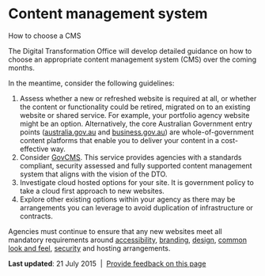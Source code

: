 Content management system
=========================

How to choose a CMS

The Digital Transformation Office will develop detailed guidance on how to choose an appropriate content management system (CMS) over the coming months.

In the meantime, consider the following guidelines:

1.  Assess whether a new or refreshed website is required at all, or whether the content or functionality could be retired, migrated on to an existing website or shared service. For example, your portfolio agency website might be an option. Alternatively, the core Australian Government entry points ([australia.gov.au](http://www.australia.gov.au/) and [business.gov.au](http://www.business.gov.au/)) are whole-of-government content platforms that enable you to deliver your content in a cost-effective way.
2.  Consider [GovCMS](https://www.govcms.gov.au/). This service provides agencies with a standards compliant, security assessed and fully supported content management system that aligns with the vision of the DTO.
3.  Investigate cloud hosted options for your site. It is government policy to take a cloud first approach to new websites.
4.  Explore other existing options within your agency as there may be arrangements you can leverage to avoid duplication of infrastructure or contracts.

Agencies must continue to ensure that any new websites meet all mandatory requirements around [accessibility](making_content_accessible.md), [branding](branding.md), [design](../user_centred_design.md), [common look and feel](common_website_elements.md), [security](secure_services.md) and hosting arrangements.

**Last updated**: 21 July 2015  |  [Provide feedback on this page](../feedback%3Furl_from=SelectingCMS.html)

